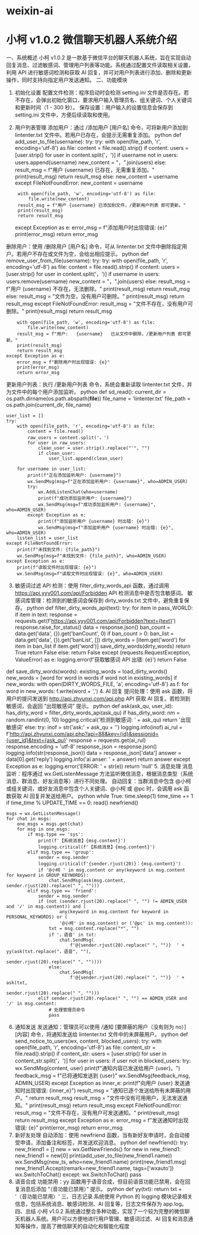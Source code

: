 # weixin-ai
# 小柯 v1.0.2 微信聊天机器人系统介绍
一、系统概述
小柯 v1.0.2 是一款基于微信平台的聊天机器人系统，旨在实现自动回复消息、过滤敏感词、管理用户列表等功能。系统通过配置文件读取相关设置，利用 API 进行敏感词检测和获取 AI 回复，并可对用户列表进行添加、删除和更新操作，同时支持向指定用户发送通知。
二、功能模块
1. 初始化设置
配置文件检测：程序启动时会检测 setting.ini 文件是否存在。若不存在，会弹出初始化窗口，要求用户输入管理员名、组关键词、个人关键词和更新时间（1 - 300 秒）。
保存设置：用户输入的设置信息会保存到 setting.ini 文件中，方便后续读取和使用。
2. 用户列表管理
添加用户：通过 /添加用户 [用户名] 命令，可将新用户添加到 lintenter.txt 文件中。若用户已存在，会提示无需重复添加。
python
def add_user_to_file(username):
    try:
        try:
            with open(file_path, 'r', encoding='utf-8') as file:
                content = file.read().strip()
                if content:
                    users = [user.strip() for user in content.split('，')]
                    if username not in users:
                        users.append(username)
                        new_content = "，".join(users)
                    else:
                        result_msg = f"用户 {username} 已存在，无需重复添加。"
                        print(result_msg)
                        return result_msg
                else:
                    new_content = username
        except FileNotFoundError:
            new_content = username

        with open(file_path, 'w', encoding='utf-8') as file:
            file.write(new_content)
        result_msg = f"用户 {username} 已添加到文件，/更新用户列表 即可更新。"
        print(result_msg)
        return result_msg
    except Exception as e:
        error_msg = f"添加用户时出现错误: {e}"
        print(error_msg)
        return error_msg


删除用户：使用 /删除用户 [用户名] 命令，可从 lintenter.txt 文件中删除指定用户。若用户不存在或文件为空，会给出相应提示。
python
def remove_user_from_file(username):
    try:
        try:
            with open(file_path, 'r', encoding='utf-8') as file:
                content = file.read().strip()
                if content:
                    users = [user.strip() for user in content.split('，')]
                    if username in users:
                        users.remove(username)
                        new_content = "，".join(users)
                    else:
                        result_msg = f"用户 {username} 不存在，无法删除。"
                        print(result_msg)
                        return result_msg
                else:
                    result_msg = "文件为空，没有用户可删除。"
                    print(result_msg)
                    return result_msg
        except FileNotFoundError:
            result_msg = "文件不存在，没有用户可删除。"
            print(result_msg)
            return result_msg

        with open(file_path, 'w', encoding='utf-8') as file:
            file.write(new_content)
        result_msg = f"用户:   {username}   已从文件中删除，/更新用户列表 即可更新。"
        print(result_msg)
        return result_msg
    except Exception as e:
        error_msg = f"删除用户时出现错误: {e}"
        print(error_msg)
        return error_msg
更新用户列表：执行 /更新用户列表 命令，系统会重新读取 lintenter.txt 文件，并为文件中的每个用户添加监听。
python
def sd_read():
    current_dir = os.path.dirname(os.path.abspath(__file__))
    file_name = 'lintenter.txt'
    file_path = os.path.join(current_dir, file_name)

    user_list = []
    try:
        with open(file_path, 'r', encoding='utf-8') as file:
            content = file.read()
            raw_users = content.split('，')
            for user in raw_users:
                clean_user = user.strip().replace("'", "")
                if clean_user:
                    user_list.append(clean_user)

        for username in user_list:
            print(f"正在添加监听用户: {username}")
            wx.SendMsg(msg=f"正在添加监听用户: {username}", who=ADMIN_USER)
            try:
                wx.AddListenChat(who=username)
                print(f"成功添加监听用户: {username}")
                wx.SendMsg(msg=f"成功添加监听用户: {username}", who=ADMIN_USER)
            except Exception as e:
                print(f"添加监听用户 {username} 时出错: {e}")
                wx.SendMsg(msg=f"添加监听用户 {username} 时出错: {e}", who=ADMIN_USER)
        listen_list = user_list
    except FileNotFoundError:
        print(f"未找到文件: {file_path}")
        wx.SendMsg(msg=f"未找到文件: {file_path}", who=ADMIN_USER)
    except Exception as e:
        print(f"读取文件时出现错误: {e}")
        wx.SendMsg(msg=f"读取文件时出现错误: {e}", who=ADMIN_USER)
3. 敏感词过滤
API 检测：使用 filter_dirty_words_api 函数，通过调用 https://api.yyy001.com/api/Forbidden API 检测消息中是否包含敏感词。
敏感词库管理：检测到的敏感词会保存到 dirty_words.txt 文件中，避免重复保存。
python
def filter_dirty_words_api(text):
    try:
        for item in pass_WORLD:
            if item in text:
                response = requests.get(f'https://api.yyy001.com/api/Forbidden?text={text}')
                response.raise_for_status()
                data = response.json()
                ban_count = data.get('data', {}).get('banCount', 0)
                if ban_count > 0:
                    ban_list = data.get('data', {}).get('banList', [])
                    dirty_words = [item.get('word') for item in ban_list if item.get('word')]
                    save_dirty_words(dirty_words)
                    return True
                return False
            else:
                return False
    except (requests.RequestException, ValueError) as e:
        logging.error(f'获取敏感词 API 出错: {e}')
        return False

def save_dirty_words(words):
    existing_words = load_dirty_words()
    new_words = [word for word in words if word not in existing_words]
    if new_words:
        with open(DIRTY_WORDS_FILE, 'a', encoding='utf-8') as f:
            for word in new_words:
                f.write(word + ',')
4. AI 回复
提问处理：使用 ask 函数，将用户的提问发送到 http://api.zhyunxi.com/api.php API 获取 AI 回复。若检测到敏感词，会返回 “出现敏感词” 提示。
python
def ask(ask_qu, user_id):
    has_dirty_word = filter_dirty_words_api(ask_qu)
    if has_dirty_word:
        nm = random.randint(0, 10)
        logging.critical('检测到敏感词: ' + ask_qu)
        return '出现敏感词'
    else:
        try:
            inof = str('ask:' + ask_qu + '')
            logging.info(inof)
            ai_rul = f'http://api.zhyunxi.com/api.php?api=88&key={id}&sessionid={user_id}&text={ask_qu}'
            response = requests.get(ai_rul)
            response.encoding = 'utf-8'
            response_json = response.json()
            logging.info(str(response_json))
            data = response_json['data']
            answer = data[0].get('reply')
            logging.info('ai anser: ' + answer)
            return answer
        except Exception as e:
            logging.error('ERROR: ' + str(e))
            return 'null'
5. 消息处理
消息监听：程序通过 wx.GetListenMessage 方法监听微信消息，根据消息类型（系统消息、群消息、好友消息等）进行不同处理。
自动回复：当群消息中包含 @小柯 或组关键词，或好友消息中包含个人关键词、@小柯 或 @pc 时，会调用 ask 函数获取 AI 回复并发送给用户。
python
while True:
    time.sleep(1)
    time_time += 1
    if time_time % UPDATE_TIME == 0:
        read()
        newfriend()

    msgs = wx.GetListenMessage()
    for chat in msgs:
        one_msgs = msgs.get(chat)
        for msg in one_msgs:
            if msg.type == 'sys':
                print(f'【系统消息】{msg.content}')
                logging.critical(f'【系统消息】{msg.content}')
            elif msg.type == 'group':
                sender = msg.sender
                logging.critical(f'{sender.rjust(20)}：{msg.content}')
                if '@小柯 ' in msg.content or any(keyword in msg.content for keyword in GROUP_KEYWORDS):
                    chat.SendMsg(ask(msg.content, sender.rjust(20).replace(" ", "")))
            elif msg.type == 'friend':
                sender = msg.sender
                if (not (sender.rjust(20).replace(" ", "") != ADMIN_USER and '/' in msg.content)) and (
                        any(keyword in msg.content for keyword in PERSONAL_KEYWORDS) or (
                        '@小柯' in msg.content) or ('@pc' in msg.content)):
                    txt = msg.content.replace("*", "")
                    if '，语音' in txt:
                        chat.SendMsg(
                            f'@{sender.rjust(20).replace(" ", "")}  ' + yy(ask(txt.replace("，语音", ""),
                                                                              sender.rjust(20).replace(" ", ""))))
                    else:
                        chat.SendMsg(
                            f'@{sender.rjust(20).replace(" ", "")}  ' + ask(txt,
                                                                            sender.rjust(20).replace(" ", "")))
                elif sender.rjust(20).replace(" ", "") == ADMIN_USER and '/' in msg.content:
                    # 处理管理员命令
                    pass
6. 通知发送
发送通知：管理员可以使用 /通知 [要屏蔽的用户（没有则为 no）] [内容] 命令，将通知发送给 lintenter.txt 文件中的未屏蔽用户。
python
def send_notice_to_users(wx, content, blocked_users):
    try:
        with open(file_path, 'r', encoding='utf-8') as file:
            content_str = file.read().strip()
            if content_str:
                users = [user.strip() for user in content_str.split('，')]
                for user in users:
                    if user not in blocked_users:
                        try:
                            wx.SendMsg(content, user)
                            print(f"通知内容已发送给用户 {user}。")
                            feedback_msg = f"已将通知发送到 {user}"
                            wx.SendMsg(feedback_msg, ADMIN_USER)
                        except Exception as inner_e:
                            print(f"向用户 {user} 发送通知时出现错误: {inner_e}")
                result_msg = "通知已逐个发送给所有未屏蔽的用户。"
                return result_msg
            result_msg = "文件中没有可用用户，无法发送通知。"
            print(result_msg)
            return result_msg
    except FileNotFoundError:
        result_msg = "文件不存在，没有用户可发送通知。"
        print(result_msg)
        return result_msg
    except Exception as e:
        error_msg = f"发送通知时出现错误: {e}"
        print(error_msg)
        return error_msg
7. 新好友处理
自动添加：使用 newfriend 函数，当有新好友申请时，会自动接受申请，添加备注和标签，并发送欢迎消息。
python
def newfriend():
    try:
        new_friend1 = []
        new = wx.GetNewFriends()
        for new in new_friend1:
            new_friend1 = new[0]
            print(add_user_to_file(new_friend1.name))
            wx.SendMsg(new_ts, who=new_friend1.name)
            print(new_friend1.msg)
            new_friend1.Accept(remark=new_friend1.name, tags=['wxauto'])
            wx.SwitchToChat()
    except:
        wx.SwitchToChat()
        pass
8. 语音合成
功能禁用：yy 函数用于语音合成，但目前语音功能已禁用，会在回复消息后添加 “（音功能已禁用）” 提示。
python
def yy(txt):
    return txt + '（音功能已禁用）'
三、日志记录
系统使用 Python 的 logging 模块记录相关信息，包括系统消息、敏感词检测、AI 回复等，日志文件保存为 app.log。
四、总结
小柯 v1.0.2 系统通过整合多种功能，实现了一个较为完整的微信聊天机器人系统。用户可以方便地进行用户管理、敏感词过滤、AI 回复和消息通知等操作，提高了微信聊天的自动化和智能化程度
